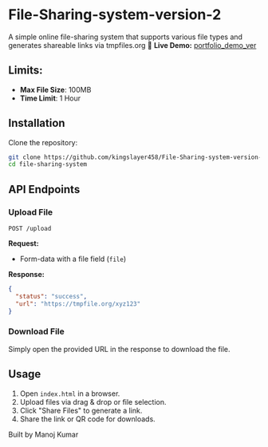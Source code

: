 # File-Sharing-system-version-2
A simple online file-sharing system that supports various file types and generates shareable links via tmpfiles.org
🚀 **Live Demo:** [portfolio_demo_ver](https://kingslayer458.github.io/my-deployed-web-applications/)
## Limits:
- **Max File Size**: 100MB
- **Time Limit**: 1 Hour


## Installation

Clone the repository:
```sh
git clone https://github.com/kingslayer458/File-Sharing-system-version-2.git
cd file-sharing-system
```



## API Endpoints

### Upload File
```
POST /upload
```
**Request:**
- Form-data with a file field (`file`)

**Response:**
```json
{
  "status": "success",
  "url": "https://tmpfile.org/xyz123"
}
```

### Download File
Simply open the provided URL in the response to download the file.
## Usage
1. Open `index.html` in a browser.
2. Upload files via drag & drop or file selection.
3. Click "Share Files" to generate a link.
4. Share the link or QR code for downloads.


Built by Manoj Kumar
